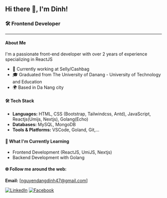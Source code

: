## Hi there 👋, I'm Dinh!

### 🛠 Frontend Developer

---

#### About Me

I'm a passionate front-end developer with over 2 years of experience specializing in ReactJS

-   💼 Currently working at Selly/Cashbag 
-   🎓 Graduated from The University of Danang - University of Technology and Education
-   🌍 Based in Da Nang city

#### 🛠 Tech Stack

-   **Languages:** HTML, CSS (Bootstrap, Tailwindcss, Antd), JavaScript, Reactjs(Umijs, Nextjs), Golang(Echo)
-   **Databases:** MySQL, MongoDB
-   **Tools & Platforms:** VSCode, Goland, Git,...

#### 🌱 What I'm Currently Learning

-   Frontend Development (ReactJS, UmiJS, Nextjs)
-   Backend Development with Golang

#### 🌐 Follow me around the web:

**Email:** [nguyendangdinh47@gmail.com]

<div>
<a href="https://www.linkedin.com/in/dinhnguyen87/" target="_blank"><img src="https://img.shields.io/badge/LinkedIn-%230077B5.svg?&style=flat-square&logo=linkedin&logoColor=white" alt="LinkedIn"></a>
<a href="https://www.facebook.com/dangdinh872000" target="_blank"><img src="https://img.shields.io/badge/Facebook-%231877F2.svg?&style=flat-square&logo=facebook&logoColor=white" alt="Facebook"></a>
</div>

